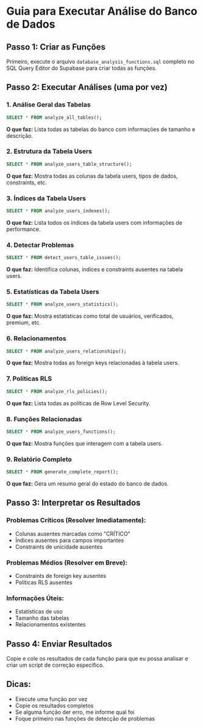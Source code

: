 # Guia para Executar Análise do Banco de Dados

## Passo 1: Criar as Funções
Primeiro, execute o arquivo `database_analysis_functions.sql` completo no SQL Query Editor do Supabase para criar todas as funções.

## Passo 2: Executar Análises (uma por vez)

### 1. Análise Geral das Tabelas
```sql
SELECT * FROM analyze_all_tables();
```
**O que faz:** Lista todas as tabelas do banco com informações de tamanho e descrição.

### 2. Estrutura da Tabela Users
```sql
SELECT * FROM analyze_users_table_structure();
```
**O que faz:** Mostra todas as colunas da tabela users, tipos de dados, constraints, etc.

### 3. Índices da Tabela Users
```sql
SELECT * FROM analyze_users_indexes();
```
**O que faz:** Lista todos os índices da tabela users com informações de performance.

### 4. Detectar Problemas
```sql
SELECT * FROM detect_users_table_issues();
```
**O que faz:** Identifica colunas, índices e constraints ausentes na tabela users.

### 5. Estatísticas da Tabela Users
```sql
SELECT * FROM analyze_users_statistics();
```
**O que faz:** Mostra estatísticas como total de usuários, verificados, premium, etc.

### 6. Relacionamentos
```sql
SELECT * FROM analyze_users_relationships();
```
**O que faz:** Mostra todas as foreign keys relacionadas à tabela users.

### 7. Políticas RLS
```sql
SELECT * FROM analyze_rls_policies();
```
**O que faz:** Lista todas as políticas de Row Level Security.

### 8. Funções Relacionadas
```sql
SELECT * FROM analyze_users_functions();
```
**O que faz:** Mostra funções que interagem com a tabela users.

### 9. Relatório Completo
```sql
SELECT * FROM generate_complete_report();
```
**O que faz:** Gera um resumo geral do estado do banco de dados.

## Passo 3: Interpretar os Resultados

### Problemas Críticos (Resolver Imediatamente):
- Colunas ausentes marcadas como "CRÍTICO"
- Índices ausentes para campos importantes
- Constraints de unicidade ausentes

### Problemas Médios (Resolver em Breve):
- Constraints de foreign key ausentes
- Políticas RLS ausentes

### Informações Úteis:
- Estatísticas de uso
- Tamanho das tabelas
- Relacionamentos existentes

## Passo 4: Enviar Resultados
Copie e cole os resultados de cada função para que eu possa analisar e criar um script de correção específico.

## Dicas:
- Execute uma função por vez
- Copie os resultados completos
- Se alguma função der erro, me informe qual foi
- Foque primeiro nas funções de detecção de problemas 